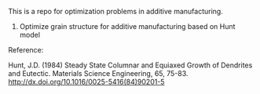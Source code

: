 This is a repo for optimization problems in additive manufacturing.

1. Optimize grain structure for additive manufacturing based on Hunt model



Reference:

Hunt, J.D. (1984) Steady State Columnar and Equiaxed Growth of Dendrites and Eutectic. Materials Science Engineering, 65, 75-83.
http://dx.doi.org/10.1016/0025-5416(84)90201-5
